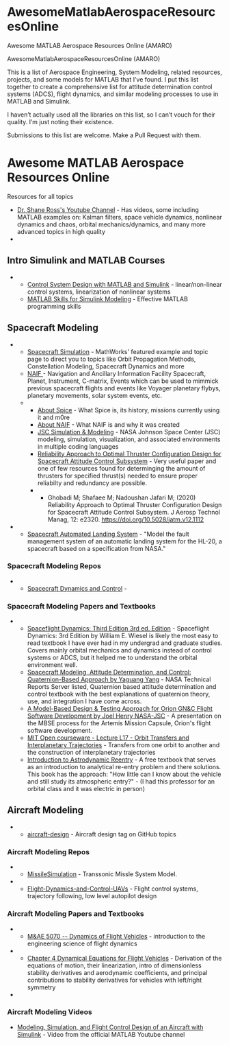 # AwesomeMatlabAerospaceResourcesOnline
Awesome MATLAB Aerospace Resources Online (AMARO)

AwesomeMatlabAerospaceResourcesOnline (AMARO)

This is a list of Aerospace Engineering, System Modeling, related resources, projects, and some models for MATLAB that I’ve found. I put this list together to create a comprehensive list for attitude determination control systems (ADCS), flight dynamics, and similar modeling processes to use in MATLAB and Simulink.

I haven’t actually used all the libraries on this list, so I can’t vouch for their quality. I’m just noting their existence.

Submissions to this list are welcome. Make a Pull Request with them.

# Awesome MATLAB Aerospace Resources Online

Resources for all topics
- [Dr. Shane Ross's Youtube Channel](https://www.youtube.com/@ProfessorRoss) - Has videos, some including MATLAB examples on: Kalman filters, space vehicle dynamics, nonlinear dynamics and chaos,  orbital mechanics/dynamics, and many more advanced topics in high quality
- 

## Intro Simulink and MATLAB Courses
- - [Control System Design with MATLAB and Simulink](https://matlabacademy.mathworks.com/details/control-system-design-with-matlab-and-simulink/lpmlslcsd) - linear/non-linear control systems, linearization of nonlinear systems
  - [MATLAB Skills for Simulink Modeling](https://matlabacademy.mathworks.com/details/matlab-skills-for-simulink-modeling/lpmlssm) - Effective MATLAB programming skills

## Spacecraft Modeling
- - [Spacecraft Simulation](https://www.mathworks.com/help/aeroblks/spacecraft.html?s_tid=CRUX_lftnav) - MathWorks' featured example and topic page to direct you to topics like Orbit Propagation Methods, Constellation Modeling, Spacecraft Dynamics and more
  - [NAIF ]() - Navigation and Ancillary Information Facility Spacecraft, Planet, Instrument, C-matrix, Events which can be used to mimmick previous spacecraft flights and events like Voyager planetary flybys, planetary movements, solar system events, etc. 
  - - [About Spice](https://naif.jpl.nasa.gov/naif/aboutspice.html) - What Spice is, its history, missions currently using it and m0re  
    - [About NAIF](https://naif.jpl.nasa.gov/naif/about.html) - What NAIF is and why it was created
    - [JSC Simulation & Modeling](https://www.nasa.gov/reference/jsc-simulation-modeling/) - NASA Johnson Space Center (JSC) modeling, simulation, visualization, and associated environments in multiple coding languages
    - [Reliability Approach to Optimal Thruster Configuration Design for Spacecraft Attitude Control Subsystem](https://doi.org/10.5028/jatm.v12.1112) - Very useful paper and one of few resources found for determinging the amount of thrusters for specified thrust(s) needed to ensure proper reliabilty and redundancy are possible.
    - - Ghobadi M; Shafaee M; Nadoushan Jafari M; (2020) Reliability Approach to Optimal Thruster Configuration Design for Spacecraft Attitude Control Subsystem. J Aerosp Technol Manag, 12: e2320. https://doi.org/10.5028/jatm.v12.1112
- - [Spacecraft Automated Landing System](https://www.mathworks.com/videos/spacecraft-automated-landing-system-68869.html?s_tid=srchtitle_videos_main_1_spacecraft) - "Model the fault management system of an automatic landing system for the HL-20, a spacecraft based on a specification from NASA."

### Spacecraft Modeling Repos
- - [Spacecraft Dynamics and Control](https://github.com/a-shakouri/Spacecraft-dynamics-and-control) - 

### Spacecraft Modeling Papers and Textbooks
- - [Spaceflight Dynamics: Third Edition 3rd ed. Edition](https://a.co/d/4di37rW) - Spaceflight Dynamics: 3rd Edition by William E. Wiesel is likely the most easy to read textbook I have ever had in my undergrad and graduate studies. Covers mainly orbital mechanics and dynamics instead of control systems or ADCS, but it helped me to understand the orbital environment well.
  - [Spacecraft Modeling, Attitude Determination, and Control: Quaternion-Based Approach by Yaguang Yang](https://ntrs.nasa.gov/api/citations/20240009554/downloads/Space%20Attitude%20Development%20Control.pdf) - NASA Technical Reports Server listed, Quaternion based attitude determination and control textbook with the best explanations of quaternion theory, use, and integration I have come across.
  - [A Model-Based Design & Testing Approach for Orion GN&C Flight Software Development by Joel Henry NASA-JSC](https://www.nasa.gov/wp-content/uploads/2016/10/01-03_orion_cre_exploration_vehicle_model_0.pdf) - A presentation on the MBSE process for the Artemis Mission Capsule, Orion's flight software development.
  - [MIT Open courseware - Lecture L17 - Orbit Transfers and Interplanetary Trajectories](https://ocw.mit.edu/courses/16-07-dynamics-fall-2009/e6393974ce4ed22b095f2e1d1a6a8e81_MIT16_07F09_Lec17.pdf) - Transfers from one orbit to another and the construction of interplanetary trajectories
  - [Introduction to Astrodynamic Reentry](https://apps.dtic.mil/sti/tr/pdf/ADA505342.pdf) - A free textbook that serves as an introduction to analytical re-entry problem and there solutions. This book has the approach: "How little can I know about the vehicle and still study its atmospheric entry?" - (I had this professor for an orbital class and it was electric in person)



## Aircraft Modeling

- - [aircraft-design](https://github.com/topics/aircraft-design) - Aircraft design tag on GitHub topics

### Aircraft Modeling Repos
- - [MissileSimulation](https://github.com/JohannesAutenrieb/MissileSimulation) - Transsonic Missle System Model.
- - [Flight-Dynamics-and-Control-UAVs](https://github.com/lamfur07/Flight-Dynamics-and-Control-UAVs) - Flight control systems, trajectory following, low level autopilot design
 
### Aircraft Modeling Papers and Textbooks
- - [M&AE 5070 -- Dynamics of Flight Vehicles](https://courses.cit.cornell.edu/mae5070/) - introduction to the engineering science of flight dynamics
- - [Chapter 4 Dynamical Equations for Flight Vehicles](https://courses.cit.cornell.edu/mae5070/DynamicEquations.pdf) - Derivation of the equations of motion, their linearization, intro of dimensionless stability derivatives and aerodynamic coefficients, and principal contributions to stability derivatives for vehicles with left/right symmetry
- 

### Aircraft Modeling Videos
  - [Modeling, Simulation, and Flight Control Design of an Aircraft with Simulink](https://youtu.be/LzQPJRt00Ng?si=n-NLDD2Dqj_THQeJ) - Video from the official MATLAB Youtube channel
